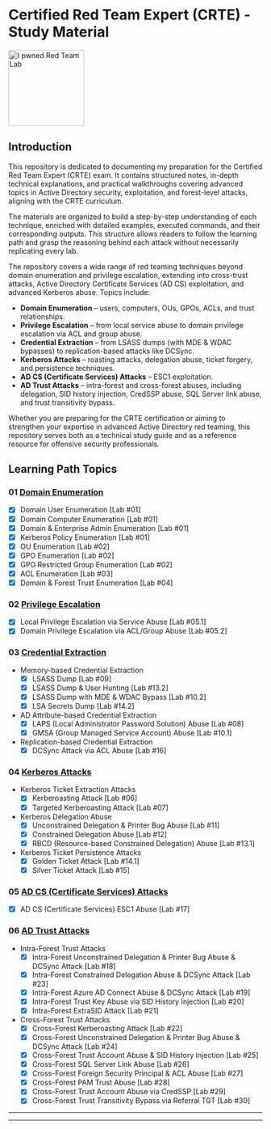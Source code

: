 # Certified Red Team Expert (CRTE) - Study Material

<div>
	<img src="https://media.eu.badgr.com/uploads/badges/assertion-I4s6LkhFQN21Hpr2iqqAKA.png?versionId=EiYPNRdVlobpjsFV4hiVnCJArm_zZTa9" alt="I pwned Red Team Lab" width="150" height="auto">
</div>

## Introduction

This repository is dedicated to documenting my preparation for the Certified Red Team Expert (CRTE) exam. It contains structured notes, in-depth technical explanations, and practical walkthroughs covering advanced topics in Active Directory security, exploitation, and forest-level attacks, aligning with the CRTE curriculum.

The materials are organized to build a step-by-step understanding of each technique, enriched with detailed examples, executed commands, and their corresponding outputs. This structure allows readers to follow the learning path and grasp the reasoning behind each attack without necessarily replicating every lab.

The repository covers a wide range of red teaming techniques beyond domain enumeration and privilege escalation, extending into cross-trust attacks, Active Directory Certificate Services (AD CS) exploitation, and advanced Kerberos abuse. Topics include:
- **Domain Enumeration** – users, computers, OUs, GPOs, ACLs, and trust relationships.
- **Privilege Escalation** – from local service abuse to domain privilege escalation via ACL and group abuse.
- **Credential Extraction** – from LSASS dumps (with MDE & WDAC bypasses) to replication-based attacks like DCSync.
- **Kerberos Attacks** – roasting attacks, delegation abuse, ticket forgery, and persistence techniques.
- **AD CS (Certificate Services) Attacks** – ESC1 exploitation.
- **AD Trust Attacks** – intra-forest and cross-forest abuses, including delegation, SID history injection, CredSSP abuse, SQL Server link abuse, and trust transitivity bypass.

Whether you are preparing for the CRTE certification or aiming to strengthen your expertise in advanced Active Directory red teaming, this repository serves both as a technical study guide and as a reference resource for offensive security professionals.

## Learning Path Topics

### 01 [Domain Enumeration](./01_crte_domain_enumeration.md)

- [x] Domain User Enumeration [Lab #01]
- [x] Domain Computer Enumeration [Lab #01]
- [x] Domain & Enterprise Admin Enumeration [Lab #01]
- [x] Kerberos Policy Enumeration [Lab #01]
- [x] OU Enumeration [Lab #02]
- [x] GPO Enumeration [Lab #02]
- [x] GPO Restricted Group Enumeration [Lab #02]
- [x] ACL Enumeration [Lab #03]
- [x] Domain & Forest Trust Enumeration [Lab #04]

### 02 [Privilege Escalation](./02_crte_privilege_escalation.md)

- [x] Local Privilege Escalation via Service Abuse [Lab #05.1]
- [x] Domain Privilege Escalation via ACL/Group Abuse [Lab #05.2]

### 03 [Credential Extraction](./03_crte_credential_extraction.md)

- Memory-based Credential Extraction
	- [x] LSASS Dump [Lab #09]
	- [x] LSASS Dump & User Hunting [Lab #13.2]
	- [x] LSASS Dump with MDE & WDAC Bypass [Lab #10.2]
	- [x] LSA Secrets Dump [Lab #14.2]
- AD Attribute-based Credential Extraction
	- [x] LAPS (Local Administrator Password Solution) Abuse [Lab #08]
	- [x] GMSA (Group Managed Service Account) Abuse [Lab #10.1]
- Replication-based Credential Extraction
	- [x] DCSync Attack via ACL Abuse [Lab #16]

### 04 [Kerberos Attacks](./04_crte_kerberos_attacks.md)

- Kerberos Ticket Extraction Attacks
	- [x] Kerberoasting Attack [Lab #06]
	- [x] Targeted Kerberoasting Attack [Lab #07]
- Kerberos Delegation Abuse
	- [x] Unconstrained Delegation & Printer Bug Abuse [Lab #11]
	- [x] Constrained Delegation Abuse [Lab #12]
	- [x] RBCD (Resource-based Constrained Delegation) Abuse [Lab #13.1]
- Kerberos Ticket Persistence Attacks
	- [x] Golden Ticket Attack [Lab #14.1]
	- [x] Silver Ticket Attack [Lab #15]

### 05 [AD CS (Certificate Services) Attacks](./05_crte_ad_cs_attacks.md)

- [x] AD CS (Certificate Services) ESC1 Abuse [Lab #17]

### 06 [AD Trust Attacks](./06_crte_ad_trust_attacks.md)

- Intra-Forest Trust Attacks 
	- [x] Intra-Forest Unconstrained Delegation & Printer Bug Abuse & DCSync Attack [Lab #18]
	- [x] Intra-Forest Constrained Delegation Abuse & DCSync Attack [Lab #23]
	- [x] Intra-Forest Azure AD Connect Abuse & DCSync Attack [Lab #19]
	- [x] Intra-Forest Trust Key Abuse via SID History Injection [Lab #20]
	- [x] Intra-Forest ExtraSID Attack [Lab #21]
- Cross-Forest Trust Attacks
	- [x] Cross-Forest Kerberoasting Attack [Lab #22]
	- [x] Cross-Forest Unconstrained Delegation & Printer Bug Abuse & DCSync Attack [Lab #24]
	- [x] Cross-Forest Trust Account Abuse & SID History Injection [Lab #25]
	- [x] Cross-Forest SQL Server Link Abuse [Lab #26]
	- [x] Cross-Forest Foreign Security Principal & ACL Abuse [Lab #27]
	- [x] Cross-Forest PAM Trust Abuse [Lab #28]
	- [x] Cross-Forest Trust Account Abuse via CredSSP [Lab #29]
	- [x] Cross-Forest Trust Transitivity Bypass via Referral TGT [Lab #30]

---
---
